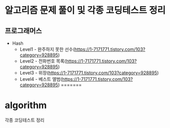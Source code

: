 알고리즘 문제 풀이 및 각종 코딩테스트 정리
=============

프로그래머스
-------------
* Hash
    * Level1 - 완주하지 못한 선수(https://1-7171771.tistory.com/103?category=928895)
    * Level2 - 전화번호 목록(https://1-7171771.tistory.com/103?category=928895)
    * Level3 - 위장(https://1-7171771.tistory.com/103?category=928895)
    * Level4 - 베스트 앨범(https://1-7171771.tistory.com/103?category=928895)
=======
# algorithm
각종 코딩테스트 정리

